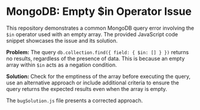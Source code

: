 # MongoDB: Empty $in Operator Issue

This repository demonstrates a common MongoDB query error involving the `$in` operator used with an empty array.  The provided JavaScript code snippet showcases the issue and its solution.

**Problem:** The query `db.collection.find({ field: { $in: [] } })` returns no results, regardless of the presence of data. This is because an empty array within `$in` acts as a negation condition.

**Solution:**  Check for the emptiness of the array before executing the query, use an alternative approach or include additional criteria to ensure the query returns the expected results even when the array is empty.

The `bugSolution.js` file presents a corrected approach. 